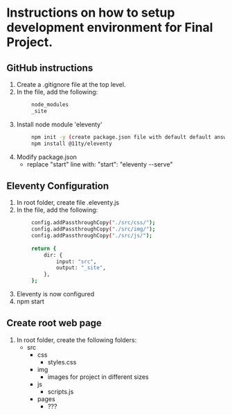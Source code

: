 # Instructions on how to setup development environment for Final Project.

## GitHub instructions
1. Create a .gitignore file at the top level.
1. In the file, add the following:
```sh 
        node_modules
        _site
```
3. Install node module 'eleventy'
```sh 
        npm init -y (create package.json file with default default answers)
        npm install @11ty/eleventy
```
4. Modify package.json
    - replace "start" line with:  "start": "eleventy --serve"

## Eleventy Configuration
1. In root folder, create file .eleventy.js
1. In the file, add the following:
```sh 
        config.addPassthroughCopy("./src/css/");
        config.addPassthroughCopy("./src/img/");
        config.addPassthroughCopy("./src/js/");
    
        return {
            dir: {
                input: "src",
                output: "_site",
            },
        };
```
3. Eleventy is now configured
4. npm start

## Create root web page
1. In root folder, create the following folders:
    - src
        - css
            - styles.css
        - img
            - images for project in different sizes
        - js
            - scripts.js
        - pages
            - ???
